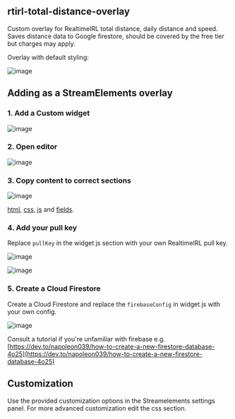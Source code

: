 ## rtirl-total-distance-overlay

Custom overlay for RealtimeIRL total distance, daily distance and speed. Saves distance data to Google firestore, should be covered by the free tier but charges may apply.

Overlay with default styling:

![image](https://github.com/CtrlAltAndy/rtirl-total-distance-overlay/assets/139385528/438cb6cb-e203-4f8d-9462-da35648077fe)

## Adding as a StreamElements overlay

### 1. Add a Custom widget
![image](https://user-images.githubusercontent.com/33045386/170847810-955cc295-b973-4cbf-a2b3-e746b55a7c12.png)

### 2. Open editor
![image](https://user-images.githubusercontent.com/33045386/170847822-740dc34a-3c5d-44d0-a761-61de5124b5cc.png)

### 3. Copy content to correct sections
![image](https://user-images.githubusercontent.com/33045386/170847832-70ea6475-f83e-4b89-8287-59493656e2ca.png)

[html](https://github.com/atarvainen/rtirl-total-distance-overlay/blob/main/widgetHtml.html), [css](https://github.com/atarvainen/rtirl-total-distance-overlay/blob/main/widgetStyles.css), [js](https://github.com/atarvainen/rtirl-total-distance-overlay/blob/main/widgetJs.js) and [fields](https://github.com/atarvainen/rtirl-total-distance-overlay/blob/main/fields.json).

### 4. Add your pull key
Replace `pullKey` in the widget js section with your own RealtimeIRL pull key.

![image](https://user-images.githubusercontent.com/33045386/170848061-c160c46a-2efd-4c35-aef0-44f15c9058cd.png)

![image](https://user-images.githubusercontent.com/33045386/170848075-9dfc9014-e21c-4103-b8ad-44bd458a7866.png)


### 5. Create a Cloud Firestore
Create a Cloud Firestore and replace the `firebaseConfig` in widget js with your own config.

![image](https://user-images.githubusercontent.com/33045386/170848080-2beabff9-32e1-4117-9c8b-fec91bcfa15d.png)

Consult a tutorial if you're unfamiliar with firebase e.g. [https://dev.to/napoleon039/how-to-create-a-new-firestore-database-4o25](https://dev.to/napoleon039/how-to-create-a-new-firestore-database-4o25)

## Customization

Use the provided customization options in the Streamelements settings panel. For more advanced customization edit the css section.


